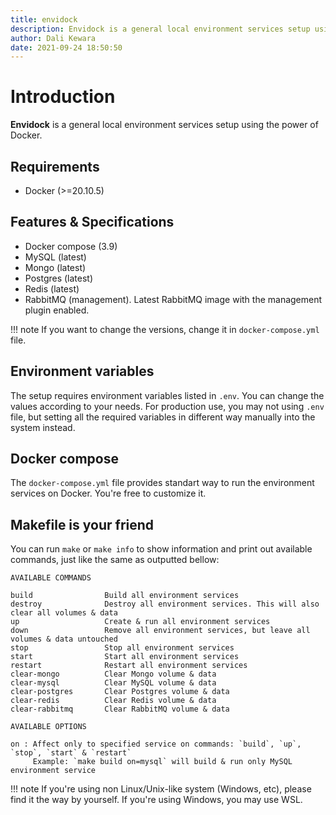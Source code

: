 ```yaml
---
title: envidock
description: Envidock is a general local environment services setup using the power of Docker
author: Dali Kewara
date: 2021-09-24 18:50:50
---
```


# Introduction

**Envidock** is a general local environment services setup using the power of Docker.

## Requirements

- Docker (>=20.10.5)

## Features & Specifications

- Docker compose (3.9)
- MySQL (latest)
- Mongo (latest)
- Postgres (latest)
- Redis (latest)
- RabbitMQ (management). Latest RabbitMQ image with the management plugin enabled.

!!! note
    If you want to change the versions, change it in `docker-compose.yml` file.

## Environment variables

The setup requires environment variables listed in `.env`. You can change the values according to your needs. For production use, you may not using `.env` file, but setting all the required variables in different way manually into the system instead.

## Docker compose

The `docker-compose.yml` file provides standart way to run the environment services on Docker. You're free to customize it.

## Makefile is your friend

You can run `make` or `make info` to show information and print out available commands, just like the same as outputted bellow:

```text
AVAILABLE COMMANDS

build                Build all environment services
destroy              Destroy all environment services. This will also clear all volumes & data
up                   Create & run all environment services
down                 Remove all environment services, but leave all volumes & data untouched
stop                 Stop all environment services
start                Start all environment services
restart              Restart all environment services
clear-mongo          Clear Mongo volume & data
clear-mysql          Clear MySQL volume & data
clear-postgres       Clear Postgres volume & data
clear-redis          Clear Redis volume & data
clear-rabbitmq       Clear RabbitMQ volume & data

AVAILABLE OPTIONS

on : Affect only to specified service on commands: `build`, `up`, `stop`, `start` & `restart`
     Example: `make build on=mysql` will build & run only MySQL environment service
```

!!! note
    If you're using non Linux/Unix-like system (Windows, etc), please find it the way by yourself. If you're using Windows, you may use WSL.